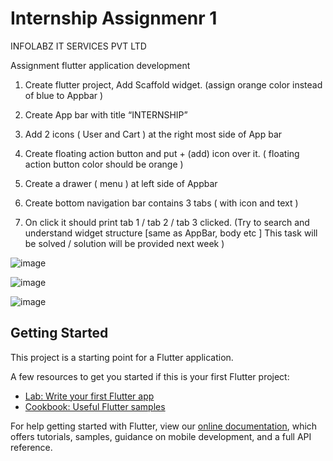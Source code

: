 # Internship Assignmenr 1

INFOLABZ IT SERVICES PVT LTD

Assignment flutter application development

1) Create flutter project, Add Scaffold widget. (assign orange color instead of blue to Appbar )

2) Create App bar with title “INTERNSHIP”

3) Add 2 icons ( User and Cart ) at the right most side of App bar

4) Create floating action button and put + (add) icon over it. ( floating action button color should be orange )

5) Create a drawer ( menu ) at left side of Appbar

6) Create bottom navigation bar contains 3 tabs ( with icon and text )

7) On click it should print tab 1 / tab 2 / tab 3 clicked.
(Try to search and understand widget structure [same as AppBar, body etc ] This task will be solved / solution will be provided next week ) 

![image](https://user-images.githubusercontent.com/66006470/175770226-b50533d0-012b-4c98-95f5-0a742f23a2f7.png)

![image](https://user-images.githubusercontent.com/66006470/175770246-a7a1002d-ad7a-4d6f-b4a3-1ec4b16feff0.png)

![image](https://user-images.githubusercontent.com/66006470/175770269-d99c215c-371e-4335-a019-2a7915392918.png)


## Getting Started

This project is a starting point for a Flutter application.

A few resources to get you started if this is your first Flutter project:

- [Lab: Write your first Flutter app](https://flutter.dev/docs/get-started/codelab)
- [Cookbook: Useful Flutter samples](https://flutter.dev/docs/cookbook)

For help getting started with Flutter, view our
[online documentation](https://flutter.dev/docs), which offers tutorials,
samples, guidance on mobile development, and a full API reference.
